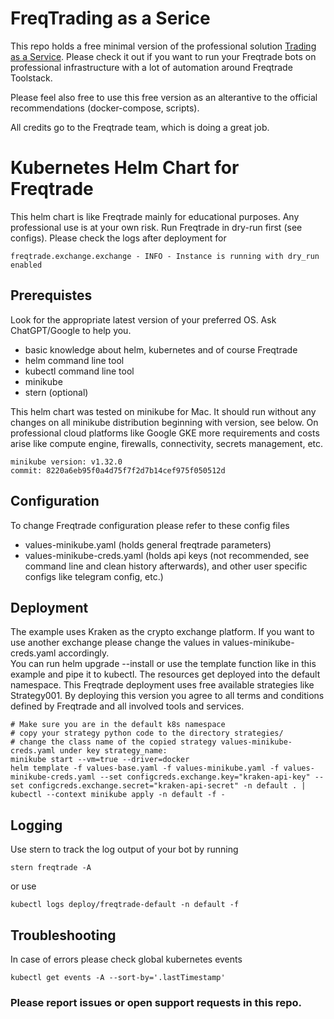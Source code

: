 # FreqTrading as a Serice

This repo holds a free minimal version of the professional solution [Trading as a Service](https://tradingaas.ai). Please check it out 
if you want to run your Freqtrade bots on professional infrastructure with a lot of automation around Freqtrade Toolstack.

Please feel also free to use this free version as an alterantive to the official recommendations (docker-compose, scripts).

All credits go to the Freqtrade team, which is doing a great job.

# Kubernetes Helm Chart for Freqtrade 

This helm chart is like Freqtrade mainly for educational purposes. Any professional use is at your own risk. Run Freqtrade in dry-run first (see configs).
Please check the logs after deployment for 

```
freqtrade.exchange.exchange - INFO - Instance is running with dry_run enabled
```

## Prerequistes

Look for the appropriate latest version of your preferred OS. Ask ChatGPT/Google to help you.

- basic knowledge about helm, kubernetes and of course Freqtrade
- helm command line tool
- kubectl command line tool 
- minikube
- stern (optional)

This helm chart was tested on minikube for Mac. It should run without any changes on all minikube distribution beginning with version, see below.
On professional cloud platforms like Google GKE more requirements and costs arise like compute engine, firewalls, connectivity, secrets management, etc.  

```
minikube version: v1.32.0
commit: 8220a6eb95f0a4d75f7f2d7b14cef975f050512d
```

## Configuration

To change Freqtrade configuration please refer to these config files

- values-minikube.yaml (holds general freqtrade parameters) 
- values-minikube-creds.yaml (holds api keys (not recommended, see command line and clean history afterwards), and other user specific configs like telegram config, etc.)

## Deployment 

The example uses Kraken as the crypto exchange platform. If you want to use another exchange please change the values in values-minikube-creds.yaml accordingly.  
You can run helm upgrade --install or use the template function like in this example and pipe it to kubectl. The resources get deployed into the default namespace.
This Freqtrade deployment uses free available strategies like Strategy001. By deploying this version you agree to all terms and conditions defined by Freqtrade and all involved tools and services.

```
# Make sure you are in the default k8s namespace 
# copy your strategy python code to the directory strategies/
# change the class name of the copied strategy values-minikube-creds.yaml under key strategy_name:
minikube start --vm=true --driver=docker
helm template -f values-base.yaml -f values-minikube.yaml -f values-minikube-creds.yaml --set configcreds.exchange.key="kraken-api-key" --set configcreds.exchange.secret="kraken-api-secret" -n default . | kubectl --context minikube apply -n default -f -
```

## Logging

Use stern to track the log output of your bot by running

```
stern freqtrade -A
```

or use 

```
kubectl logs deploy/freqtrade-default -n default -f
```

## Troubleshooting

In case of errors please check global kubernetes events

```
kubectl get events -A --sort-by='.lastTimestamp'
```

### Please report issues or open support requests in this repo.
